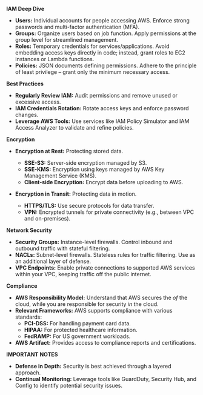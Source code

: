 
**IAM Deep Dive**

* **Users:**  Individual accounts for people accessing AWS. Enforce strong passwords and multi-factor authentication (MFA).
* **Groups:** Organize users based on job function. Apply permissions at the group level for streamlined management.
* **Roles:**  Temporary credentials for services/applications. Avoid embedding access keys directly in code; instead, grant roles to EC2 instances or Lambda functions.
* **Policies:**  JSON documents defining permissions. Adhere to the principle of least privilege – grant only the minimum necessary access.

**Best Practices**

*  **Regularly Review IAM:** Audit permissions and remove unused or excessive access.
* **IAM Credentials Rotation:** Rotate access keys and enforce password changes.
* **Leverage AWS Tools:**  Use services like IAM Policy Simulator and IAM Access Analyzer  to validate and refine policies.

**Encryption**

* **Encryption at Rest:** Protecting stored data.
    * **SSE-S3:** Server-side encryption managed by S3.
    * **SSE-KMS:** Encryption using keys managed by AWS Key Management Service (KMS).
    * **Client-side Encryption:** Encrypt data before uploading to AWS.

* **Encryption in Transit:**  Protecting data in motion.
    * **HTTPS/TLS:** Use secure protocols for data transfer.
    * **VPN:**  Encrypted tunnels for private connectivity (e.g., between VPC and on-premises).

**Network Security** 

* **Security Groups:** Instance-level firewalls. Control inbound and outbound traffic with stateful filtering.
* **NACLs:** Subnet-level firewalls.  Stateless rules for traffic filtering. Use as an additional layer of defense.
* **VPC Endpoints:** Enable private connections to supported AWS services within your VPC, keeping traffic off the public internet. 

**Compliance**

* **AWS Responsibility Model:**  Understand that AWS secures the *of* the cloud, while you are responsible for security *in* the cloud.
* **Relevant Frameworks:** AWS supports compliance with various standards:
    * **PCI-DSS:** For handling payment card data.
    * **HIPAA:** For protected healthcare information.
    * **FedRAMP:** For US government workloads.
* **AWS Artifact:** Provides access to compliance reports and certifications.

**IMPORTANT NOTES**

* **Defense in Depth:**  Security is best achieved through a layered approach.
* **Continual Monitoring:**  Leverage tools like GuardDuty, Security Hub, and Config to identify potential security issues. 
